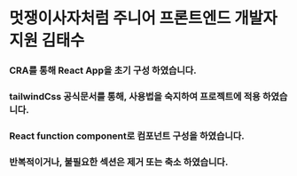 # 멋쟁이사자처럼 주니어 프론트엔드 개발자 지원 김태수

### CRA를 통해 React App을 초기 구성 하였습니다.

### tailwindCss 공식문서를 통해, 사용법을 숙지하여 프로젝트에 적용 하였습니다.

### React function component로 컴포넌트 구성을 하였습니다.

### 반복적이거나, 불필요한 섹션은 제거 또는 축소 하였습니다.

